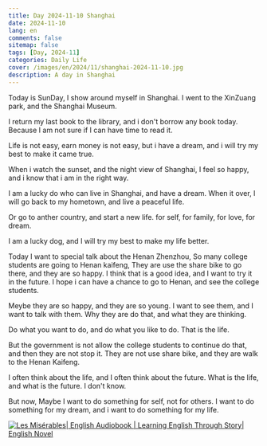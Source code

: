 ```yaml
---
title: Day 2024-11-10 Shanghai
date: 2024-11-10
lang: en
comments: false
sitemap: false
tags: [Day, 2024-11]
categories: Daily Life
cover: /images/en/2024/11/shanghai-2024-11-10.jpg
description: A day in Shanghai
---
```


Today is SunDay, I show around myself in Shanghai. I went to the XinZuang park, and the Shanghai Museum.

I return my last book to the library, and i don't borrow any book today. Because I am not sure if I can have time to read it.

Life is not easy, earn money is not easy, but i have a dream, and i will try my best to make it came true. 

When i watch the sunset, and the night view of Shanghai, I feel so happy, and i know that i am in the right way.

I am a lucky do who can live in Shanghai, and have a dream. When it over, I will go back to my hometown, and live a peaceful life.

Or go to anther country, and start a new life. for self, for family, for love, for dream.

I am a lucky dog, and I will try my best to make my life better.

Today I want to special talk about the Henan Zhenzhou, So many college students are going to Henan kaifeng, They are use the share bike to go there, and they are so happy.
I think that is a good idea, and I want to try it in the future. I hope i can have a chance to go to Henan, and see the college students.

Meybe they are so happy, and they are so young. I want to see them, and I want to talk with them. Why they are do that, and what they are thinking.

Do what you want to do, and do what you like to do. That is the life.

But the government is not allow the college students to continue do that, and then they are not stop it. They are not use share bike, and they are walk to the Henan Kaifeng.

I often think about the life, and I often think about the future. What is the life, and what is the future. I don't know.

But now, Maybe I want to do something for self, not for others. I want to do something for my dream, and i want to do something for my life.



[![Les Misérables| English Audiobook | Learning English Through Story| English Novel](https://img.youtube.com/vi/eTNQdTNTAIo/0.jpg)](https://www.youtube.com/watch?v=eTNQdTNTAIo)
